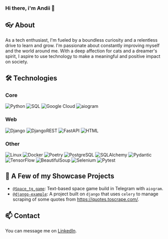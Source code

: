 ### Hi there, i'm Andii 👋

## 👓 About
As a tech enthusiast, I'm fueled by a boundless curiosity and a relentless drive to learn and grow. I'm passionate about constantly improving myself and the world around me. With a deep affection for cats and a dreamer's spirit, I aspire to use technology to make a meaningful and positive impact on society.


## 🛠️ Technologies
### Core
![Python](https://img.shields.io/badge/-Python-EEE?&logo=Python)
![SQL](https://img.shields.io/badge/-SQL-EEE?&logo=SQL)
![Google Cloud](https://img.shields.io/badge/-GoogleCloud-EEE?&logo=GoogleCloud)
![aiogram](https://img.shields.io/badge/-aiogram-EEE?&logo=aiogram)

### Web
![Django](https://img.shields.io/badge/-Django-EEE?&logo=Django)
![DjangoREST](https://img.shields.io/badge/-DjangoREST-EEE?&logo=DjangoREST)
![FastAPI](https://img.shields.io/badge/-FastAPI-EEE?&logo=FastAPI)
![HTML](https://img.shields.io/badge/-HTML-EEE?&logo=HTML)

### Other
![Linux](https://img.shields.io/badge/-Linux-EEE?&logo=Linux)
![Docker](https://img.shields.io/badge/-Docker-EEE?&logo=Docker)
![Poetry](https://img.shields.io/badge/-Poetry-EEE?&logo=Poetry)
![PostgreSQL](https://img.shields.io/badge/-PostgreSQL-EEE?&logo=PostgreSQL)
![SQLAlchemy](https://img.shields.io/badge/-SQLAlchemy-EEE?&logo=SQLAlchemy)
![Pydantic](https://img.shields.io/badge/-Pydantic-EEE?&logo=Pydantic)
![TensorFlow](https://img.shields.io/badge/-TensorFlow-EEE?&logo=TensorFlow)
![BeautifulSoup](https://img.shields.io/badge/-BeautifulSoup-EEE?&logo=BeautifulSoup)
![Selenium](https://img.shields.io/badge/-Selenium-EEE?&logo=Selenium)
![Pytest](https://img.shields.io/badge/-Pytest-EEE?&logo=Pytest)


## 🔭 A Few of my Showcase Projects
- [`@Space_tg_game`](https://github.com/filiurskyi/Space_tg_game): Text-based space game build in Telegram with `aiogram`.
- [`@django-example`](https://github.com/filiurskyi/django-example): A project built on `django` that uses `celery` to manage scraping of some quotes from https://quotes.toscrape.com/.



## 📫 Contact
You can message me on [LinkedIn](https://www.linkedin.com/in/andrii-filiurskyi).



<!--
**filiurskyi/filiurskyi** is a ✨ _special_ ✨ repository because its `README.md` (this file) appears on your GitHub profile.

Here are some ideas to get you started:

- 🔭 I’m currently working on ...
- 🌱 I’m currently learning ...
- 👯 I’m looking to collaborate on ...
- 🤔 I’m looking for help with ...
- 💬 Ask me about ...
- 📫 How to reach me: ...
- 😄 Pronouns: ...
- ⚡ Fun fact: ...
-->
